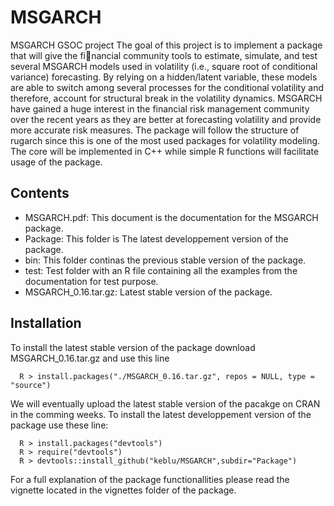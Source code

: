 # MSGARCH
MSGARCH GSOC project
The goal of this project is to implement a package that will give the financial community tools to estimate,
simulate, and test several MSGARCH models used in volatility (i.e., square root of conditional variance) forecasting.
By relying on a hidden/latent variable, these models are able to switch among several processes for the conditional
volatility and therefore, account for structural break in the volatility dynamics. MSGARCH have gained a huge interest 
in the financial risk management community over the recent years as they are better at forecasting volatility and provide
more accurate risk measures. The package will follow the structure of rugarch since this is one of the most used packages
for volatility modeling. The core will be implemented in C++ while simple R functions will facilitate usage of the package.

## Contents
* MSGARCH.pdf: This document is the documentation for the MSGARCH package.
* Package: This folder is The latest developpement version of the package.
* bin: This folder continas the previous stable version of the package.
* test: Test folder with an R file containing all the examples from the documentation for test purpose.
* MSGARCH_0.16.tar.gz: Latest stable version of the package.

## Installation

To install the latest stable version of the package download MSGARCH_0.16.tar.gz and use this line

      R > install.packages("./MSGARCH_0.16.tar.gz", repos = NULL, type = "source")
  
We will eventually upload the latest stable version of the pacakge on CRAN in the comming weeks.
To install the latest developpement version of the package use these line:

      R > install.packages("devtools")
      R > require("devtools")
      R > devtools::install_github("keblu/MSGARCH",subdir="Package")
 
For a full explanation of the package functionallities please read the vignette located in the vignettes folder of the package.
